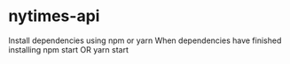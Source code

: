 # nytimes-api

Install dependencies using npm or yarn
When dependencies have finished installing
  npm start OR
  yarn start

